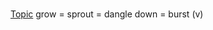 #
[Topic](https://tuhocielts.dolenglish.vn/luyen-thi-ielts/ielts-reading-practice-cambridge-ielts-18-test-1-passage-1-urban-farming-answer-key)
grow = sprout = dangle down = burst (v)

